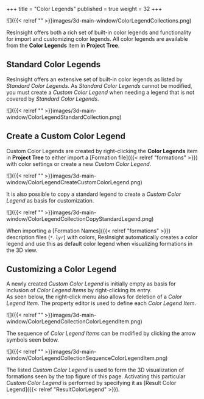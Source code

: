 +++
title = "Color Legends"
published = true
weight = 32
+++

![]({{< relref "" >}}images/3d-main-window/ColorLegendCollections.png)

ResInsight offers both a rich set of built-in color legends and functionality for import and customizing color legends. 
All color legends are available from the **Color Legends** item in **Project Tree**.

## Standard Color Legends
ResInsight offers an extensive set of built-in color legends as listed by *Standard Color Legends*.
As *Standard Color Legends* cannot be modified, you must create a *Custom Color Legend* when needing a legend that is not covered by *Standard Color Legends*.

![]({{< relref "" >}}images/3d-main-window/ColorLegendStandardCollection.png)

## Create a Custom Color Legend
Custom Color Legends are created by right-clicking the **Color Legends** item in **Project Tree** to either import a 
[Formation file]({{< relref "formations" >}}) with color settings or create a new *Custom Color Legend*. 

![]({{< relref "" >}}images/3d-main-window/ColorLegendCreateCustomColorLegend.png)

It is also possible to copy a standard legend to create a *Custom Color Legend* as basis for customization.

![]({{< relref "" >}}images/3d-main-window/ColorLegendCollectionCopyStandardLegend.png)

When importing a [Formation Names]({{< relref "formations" >}}) description files (_`*.lyr`_) with colors, ResInsight automatically creates a color legend and use this as default color legend when visualizing formations in the 3D view.

## Customizing a Color Legend

A newly created *Custom Color Legend* is initially empty as basis for inclusion of *Color Legend Items* by right-clicking its entry.  
As seen below, the right-click menu also allows for deletion of a *Color Legend Item*.
The property editor is used to define each *Color Legend Item*.
 
![]({{< relref "" >}}images/3d-main-window/ColorLegendCollectionColorLegendItem.png)

The sequence of *Color Legend Items* can be modified by clicking the arrow symbols seen below.

![]({{< relref "" >}}images/3d-main-window/ColorLegendCollectionSequenceColorLegendItem.png)

The listed *Custom Color Legend* is used to form the 3D visualization of formations seen by the top figure of this page.
Activating this particular *Custom Color Legend* is performed by specifying it as 
[Result Color Legend]({{< relref "ResultColorLegend" >}}).
